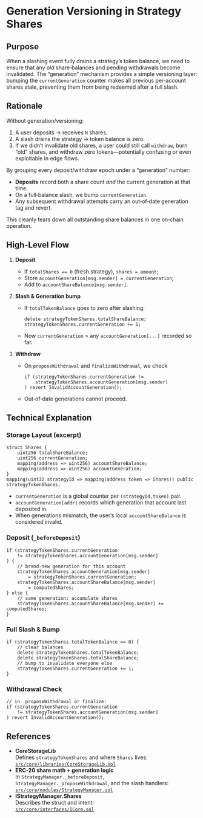 # Generation Versioning in Strategy Shares

## Purpose

When a slashing event fully drains a strategy’s token balance, we need to ensure that any _old_ share‑balances and pending withdrawals become invalidated. The “generation” mechanism provides a simple versioning layer: bumping the `currentGeneration` counter makes all previous per‑account shares stale, preventing them from being redeemed after a full slash.

## Rationale

Without generation/versioning:

1. A user deposits → receives `N` shares.
2. A slash drains the strategy → token balance is zero.
3. If we didn’t invalidate old shares, a user could still call `withdraw`, burn “old” shares, and withdraw zero tokens—potentially confusing or even exploitable in edge flows.

By grouping every deposit/withdraw epoch under a “generation” number:

- **Deposits** record both a share count _and_ the current generation at that time.  
- On a full‑balance slash, we bump `currentGeneration`.  
- Any subsequent withdrawal attempts carry an out‑of‑date generation tag and revert.

This cleanly tears down all outstanding share balances in one on‑chain operation.

## High-Level Flow

1. **Deposit**  
   - If `totalShares == 0` (fresh strategy), `shares = amount`;  
   - Store `accountGeneration[msg.sender] = currentGeneration`;  
   - Add to `accountShareBalance[msg.sender]`.

2. **Slash & Generation bump**  
   - If `totalTokenBalance` goes to zero after slashing:  
     ```solidity
     delete strategyTokenShares.totalShareBalance;
     strategyTokenShares.currentGeneration += 1;
     ```
   - Now `currentGeneration` > any `accountGeneration[...]` recorded so far.

3. **Withdraw**  
   - On `proposeWithdrawal` and `finalizeWithdrawal`, we check  
     ```solidity
     if (strategyTokenShares.currentGeneration !=
         strategyTokenShares.accountGeneration[msg.sender]
     ) revert InvalidAccountGeneration();
     ```
   - Out‑of‑date generations cannot proceed.

## Technical Explanation

### Storage Layout (excerpt)

```solidity
struct Shares {
    uint256 totalShareBalance;
    uint256 currentGeneration;
    mapping(address => uint256) accountShareBalance;
    mapping(address => uint256) accountGeneration;
}
mapping(uint32 strategyId => mapping(address token => Shares)) public strategyTokenShares;
```

- `currentGeneration` is a global counter per `(strategyId,token)` pair.  
- `accountGeneration[addr]` records which generation that account last deposited in.  
- When generations mismatch, the user’s local `accountShareBalance` is considered invalid.

### Deposit (`_beforeDeposit`)

```solidity
if (strategyTokenShares.currentGeneration
    != strategyTokenShares.accountGeneration[msg.sender]
) {
    // brand-new generation for this account
    strategyTokenShares.accountGeneration[msg.sender]
        = strategyTokenShares.currentGeneration;
    strategyTokenShares.accountShareBalance[msg.sender]
        = computedShares;
} else {
    // same generation: accumulate shares
    strategyTokenShares.accountShareBalance[msg.sender] += computedShares;
}
```

### Full Slash & Bump

```solidity
if (strategyTokenShares.totalTokenBalance == 0) {
    // clear balances
    delete strategyTokenShares.totalTokenBalance;
    delete strategyTokenShares.totalShareBalance;
    // bump to invalidate everyone else
    strategyTokenShares.currentGeneration += 1;
}
```

### Withdrawal Check

```solidity
// in _proposeWithdrawal or finalize:
if (strategyTokenShares.currentGeneration
    != strategyTokenShares.accountGeneration[msg.sender]
) revert InvalidAccountGeneration();
```

## References

- **CoreStorageLib**  
  Defines `strategyTokenShares` and where `Shares` lives:  
  [`src/core/libraries/CoreStorageLib.sol`](src/core/libraries/CoreStorageLib.sol)
- **ERC-20 share math + generation logic**  
  In `StrategyManager._beforeDeposit`, `StrategyManager._proposeWithdrawal`, and the slash handlers:  
  [`src/core/modules/StrategyManager.sol`](src/core/modules/StrategyManager.sol)
- **IStrategyManager.Shares**  
  Describes the struct and intent:  
  [`src/core/interfaces/ICore.sol`](src/core/interfaces/ICore.sol)
